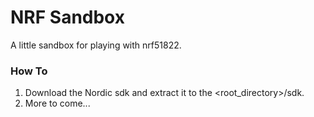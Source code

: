 # NRF Sandbox
A little sandbox for playing with nrf51822.

### How To
1. Download the Nordic sdk and extract it to the <root_directory>/sdk.
2. More to come...
